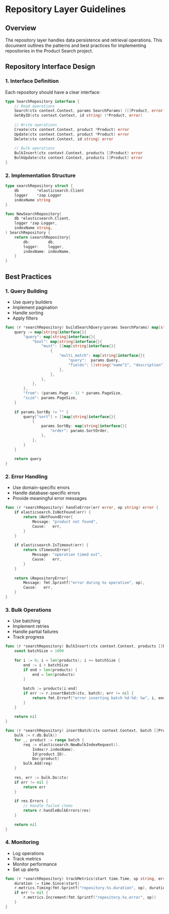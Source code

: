 # Repository Layer Guidelines

## Overview

The repository layer handles data persistence and retrieval operations. This document outlines the patterns and best practices for implementing repositories in the Product Search project.

## Repository Interface Design

### 1. Interface Definition

Each repository should have a clear interface:

```go
type SearchRepository interface {
    // Read operations
    Search(ctx context.Context, params SearchParams) ([]Product, error)
    GetByID(ctx context.Context, id string) (*Product, error)
    
    // Write operations
    Create(ctx context.Context, product *Product) error
    Update(ctx context.Context, product *Product) error
    Delete(ctx context.Context, id string) error
    
    // Bulk operations
    BulkInsert(ctx context.Context, products []Product) error
    BulkUpdate(ctx context.Context, products []Product) error
}
```

### 2. Implementation Structure

```go
type searchRepository struct {
    db        *elasticsearch.Client
    logger    *zap.Logger
    indexName string
}

func NewSearchRepository(
    db *elasticsearch.Client,
    logger *zap.Logger,
    indexName string,
) SearchRepository {
    return &searchRepository{
        db:        db,
        logger:    logger,
        indexName: indexName,
    }
}
```

## Best Practices

### 1. Query Building

- Use query builders
- Implement pagination
- Handle sorting
- Apply filters

```go
func (r *searchRepository) buildSearchQuery(params SearchParams) map[string]interface{} {
    query := map[string]interface{}{
        "query": map[string]interface{}{
            "bool": map[string]interface{}{
                "must": []map[string]interface{}{
                    {
                        "multi_match": map[string]interface{}{
                            "query":  params.Query,
                            "fields": []string{"name^2", "description"},
                        },
                    },
                },
            },
        },
        "from": (params.Page - 1) * params.PageSize,
        "size": params.PageSize,
    }
    
    if params.SortBy != "" {
        query["sort"] = []map[string]interface{}{
            {
                params.SortBy: map[string]interface{}{
                    "order": params.SortOrder,
                },
            },
        }
    }
    
    return query
}
```

### 2. Error Handling

- Use domain-specific errors
- Handle database-specific errors
- Provide meaningful error messages

```go
func (r *searchRepository) handleError(err error, op string) error {
    if elasticsearch.IsNotFound(err) {
        return &NotFoundError{
            Message: "product not found",
            Cause:   err,
        }
    }
    
    if elasticsearch.IsTimeout(err) {
        return &TimeoutError{
            Message: "operation timed out",
            Cause:   err,
        }
    }
    
    return &RepositoryError{
        Message: fmt.Sprintf("error during %s operation", op),
        Cause:   err,
    }
}
```

### 3. Bulk Operations

- Use batching
- Implement retries
- Handle partial failures
- Track progress

```go
func (r *searchRepository) BulkInsert(ctx context.Context, products []Product) error {
    const batchSize = 1000
    
    for i := 0; i < len(products); i += batchSize {
        end := i + batchSize
        if end > len(products) {
            end = len(products)
        }
        
        batch := products[i:end]
        if err := r.insertBatch(ctx, batch); err != nil {
            return fmt.Errorf("error inserting batch %d-%d: %w", i, end, err)
        }
    }
    
    return nil
}

func (r *searchRepository) insertBatch(ctx context.Context, batch []Product) error {
    bulk := r.db.Bulk()
    for _, product := range batch {
        req := elasticsearch.NewBulkIndexRequest().
            Index(r.indexName).
            Id(product.ID).
            Doc(product)
        bulk.Add(req)
    }
    
    res, err := bulk.Do(ctx)
    if err != nil {
        return err
    }
    
    if res.Errors {
        // Handle failed items
        return r.handleBulkErrors(res)
    }
    
    return nil
}
```

### 4. Monitoring

- Log operations
- Track metrics
- Monitor performance
- Set up alerts

```go
func (r *searchRepository) trackMetrics(start time.Time, op string, err error) {
    duration := time.Since(start)
    r.metrics.Timing(fmt.Sprintf("repository.%s.duration", op), duration)
    if err != nil {
        r.metrics.Increment(fmt.Sprintf("repository.%s.error", op))
    }
}
```
